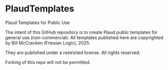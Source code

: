 # PlaudTemplates
Plaud Templates for Public Use

The intent of this GitHub repository is to create Plaud public templates for general use (non-commercial).  All templates published here are copyrighted by Bill McCracken (Friesian Logic), 2025.

They are published under a restricted license.  All rights reserved.

Forking of this repo will not be permitted.
